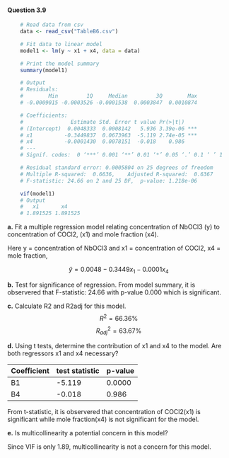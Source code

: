 #### Question 3.9

```R
    # Read data from csv
    data <- read_csv("TableB6.csv")

    # Fit data to linear model
    model1 <- lm(y ~ x1 + x4, data = data)

    # Print the model summary
    summary(model1)

    # Output
    # Residuals:
    #        Min         1Q     Median         3Q        Max 
    # -0.0009015 -0.0003526 -0.0001538  0.0003847  0.0010874 

    # Coefficients:
    #               Estimate Std. Error t value Pr(>|t|)    
    # (Intercept)  0.0048333  0.0008142   5.936 3.39e-06 ***
    # x1          -0.3449837  0.0673963  -5.119 2.74e-05 ***
    # x4          -0.0001430  0.0078151  -0.018    0.986    
    # ---
    # Signif. codes:  0 ‘***’ 0.001 ‘**’ 0.01 ‘*’ 0.05 ‘.’ 0.1 ‘ ’ 1

    # Residual standard error: 0.0005804 on 25 degrees of freedom
    # Multiple R-squared:  0.6636,    Adjusted R-squared:  0.6367 
    # F-statistic: 24.66 on 2 and 25 DF,  p-value: 1.218e-06

    vif(model1)
    # Output
    #   x1       x4 
    # 1.891525 1.891525 
```

**a.** Fit a multiple regression model relating concentration of NbOCl3 (y) to concentration of COCl2, (x1) and mole fraction (x4).

Here y = concentration of NbOCl3
and x1 = concentration of COCl2,
x4 = mole fraction,

$$\hat y = 0.0048 - 0.3449x_1 -0.0001x_4$$

**b.** Test for significance of regression.
    From model summary, it is observered that F-statistic: 24.66 with p-value 0.000 which is significant.

**c.** Calculate R2 and R2adj for this model.
$$R^2 = 66.36\%$$
$$R^2_{adj} = 63.67\%$$

**d.** Using t tests, determine the contribution of x1 and x4 to the model. Are both regressors x1 and x4 necessary?

| Coefficient | test statistic | p-value |
| ----------- | -------------- | ------- |
| B1          | -5.119         | 0.0000  |
| B4          | -0.018         | 0.986   |

From t-statistic, it is observered that concentration of COCl2(x1) is significant while mole fraction(x4) is not significant for the model.

**e.** Is multicollinearity a potential concern in this model? 

Since VIF is only 1.89, multicollinearity is not a concern for this model.